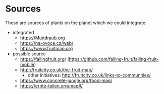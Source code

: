 # Sources

These are sources of plants on the planet which we could integrate:

- integrated
  - https://Mundraub.org
  - https://na-ovoce.cz/web/
  - https://www.fruitmap.org
- possible source
  - https://fallingfruit.org/ (https://github.com/falling-fruit/falling-fruit-mobile)
  - http://fruitcity.co.uk/the-fruit-map/
    - other initiatives: http://fruitcity.co.uk/links-to-communities/
  - https://www.concrete-jungle.org/food-map/
  - https://ernte-teilen.org/map#/
